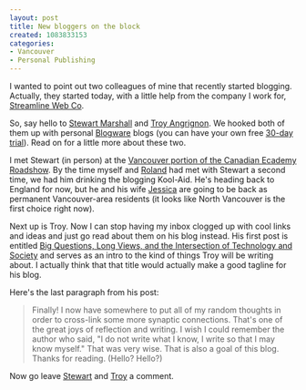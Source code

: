```yaml
--- 
layout: post
title: New bloggers on the block
created: 1083833153
categories: 
- Vancouver
- Personal Publishing
---
```

<p>I wanted to point out two colleagues of mine that recently started blogging. Actually, they started today, with a little help from the company I work for, <a href="http://www.streamlinewebco.com" title="Streamline Web Co - Vancouver based blog consulting and community platforms">Streamline Web Co</a>.</p>

<p>So, say hello to <a href="http://stewartmarshall.blogware.com">Stewart Marshall</a> and <a href="http://www.troyangrignon.com">Troy Angrignon</a>. We hooked both of them up with personal <a href="http://www.blogware.com">Blogware</a> blogs (you can have your own free <a href="http://blogstore.streamlinewebco.com/">30-day trial</a>). Read on for a little more about these two.</p>
<!--break-->
<p>I met Stewart (in person) at the <a href="http://www.urbanvancouver.com/node/view/77">Vancouver portion of the Canadian Ecademy Roadshow</a>. By the time myself and <a href="http://www.rolandtanglao.com">Roland</a> had met with Stewart a second time, we had him drinking the blogging Kool-Aid. He's heading back to England for now, but he and his wife <a href="http://www.moosehat.com">Jessica</a> are going to be back as permanent Vancouver-area residents (it looks like North Vancouver is the first choice right now).</p>

<p>Next up is Troy. Now I can stop having my inbox clogged up with cool links and ideas and just go read about them on his blog instead. His first post is entitled <a href="http://www.troyangrignon.com/blog/_archives/2004/5/6/52670.html">Big Questions, Long Views, and the Intersection of Technology and Society</a> and serves as an intro to the kind of things Troy will be writing about. I actually think that that title would actually make a good tagline for his blog.</p>

<p>Here's the last paragraph from his post:</p>
<blockquote>
Finally! I now have somewhere to put all of my random thoughts in order to cross-link some more synaptic connections. That's one of the great joys of reflection and writing. I wish I could remember the author who said, "I do not write what I know, I write so that I may know myself." That was very wise. That is also a goal of this blog. Thanks for reading. (Hello? Hello?)
</blockquote>

<p>Now go leave <a href="http://stewartmarshall.blogware.com">Stewart</a> and <a href="http://www.troyangrignon.com">Troy</a> a comment.</p>
